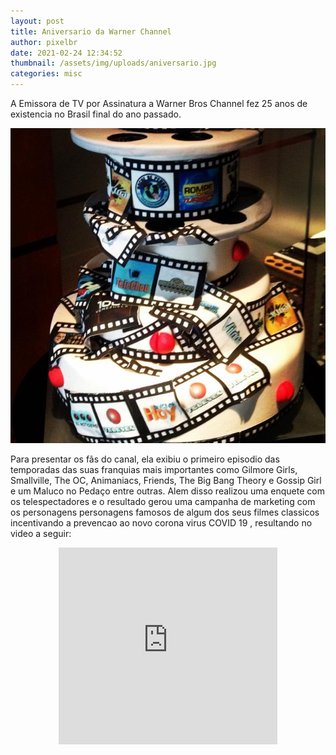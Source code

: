 ```yaml
---
layout: post
title: Aniversario da Warner Channel  
author: pixelbr
date: 2021-02-24 12:34:52
thumbnail: /assets/img/uploads/aniversario.jpg 
categories: misc
---
```

A Emissora de TV por Assinatura a Warner Bros Channel fez 25 anos de existencia no Brasil final do ano passado.

![](/assets/img/uploads/aniversario.jpg)

Para presentar os fãs do canal, ela exibiu o primeiro episodio das temporadas das suas franquias mais importantes como Gilmore Girls, Smallville, The OC, Animaniacs, Friends, The Big Bang Theory e Gossip Girl e um Maluco no Pedaço entre outras. Alem disso realizou uma enquete com os telespectadores e o resultado gerou uma campanha de marketing com os personagens personagens famosos de algum dos seus filmes classicos incentivando a prevencao ao novo corona virus COVID 19 , resultando no video a seguir:

<p align="center"><iframe width="350" height="315"  src="https://www.youtube.com/embed/jPlEvWQQu_E" frameborder="0" allow="accelerometer; autoplay; clipboard-write; encrypted-media; gyroscope; picture-in-picture" allowfullscreen></iframe></p>
